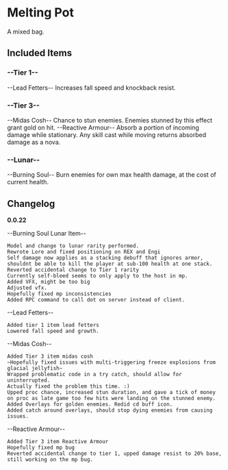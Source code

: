 # Melting Pot

A mixed bag.
## Included Items
### --Tier 1--
--Lead Fetters--
Increases fall speed and knockback resist.
### --Tier 3--
--Midas Cosh--
Chance to stun enemies. Enemies stunned by this effect grant gold on hit.
--Reactive Armour--
Absorb a portion of incoming damage while stationary. Any skill cast while moving returns absorbed damage as a nova.
### --Lunar--
--Burning Soul--
Burn enemies for own max health damage, at the cost of current health.
## Changelog
**0.0.22**

--Burning Soul Lunar Item--

	Model and change to lunar rarity performed.
	Rewrote Lore and fixed positioning on REX and Engi
	Self damage now applies as a stacking debuff that ignores armor, shouldnt be able to kill the player at sub-100 health at one stack.
	Reverted accidental change to Tier 1 rarity
	Currently self-bleed seems to only apply to the host in mp.
	Added VFX, might be too big
	Adjusted vfx.
	Hopefully fixed mp inconsistencies
	Added RPC command to call dot on server instead of client.

--Lead Fetters--

	Added tier 1 item lead fetters
	Lowered fall speed and growth.
	
--Midas Cosh--
	
	Added Tier 3 item midas cosh
	~Hopefully fixed issues with multi-triggering freeze explosions from glacial jellyfish~
	Wrapped problematic code in a try catch, should allow for uninterrupted.
	Actually fixed the problem this time. :)
	Upped proc chance, increased stun duration, and gave a tick of money on proc as late game too few hits were landing on the stunned enemy.
	Added Overlays for golden enemies. Redid cd buff icon.
	Added catch around overlays, should stop dying enemies from causing issues.
	
--Reactive Armour--

	Added Tier 3 item Reactive Armour
	Hopefully fixed mp bug
	Reverted accidental change to tier 1, upped damage resist to 20% base, still working on the mp bug.